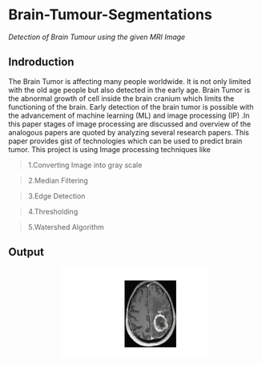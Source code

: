 # Brain-Tumour-Segmentations
*Detection of Brain Tumour using the given MRI Image*

## Indroduction 

 The Brain Tumor is affecting many people worldwide. It is not only limited with the old age people but also detected in the early age. Brain Tumor is the abnormal growth of cell inside the brain cranium which limits the functioning of the brain. Early detection of the brain tumor is possible with the advancement of machine learning (ML) and image processing (IP) .In this paper stages of image processing are discussed and overview of the analogous papers are quoted by analyzing several research papers. This paper provides gist of technologies which can be used to predict brain tumor.
 This project is using Image processing techniques like 
 >1.Converting Image into gray scale
 
 >2.Median Filtering
 
 >3.Edge Detection
 
 >4.Thresholding
 
 >5.Watershed Algorithm
 
 

## Output

<p align="center"> <img src="output_brain.gif"/> </p>

